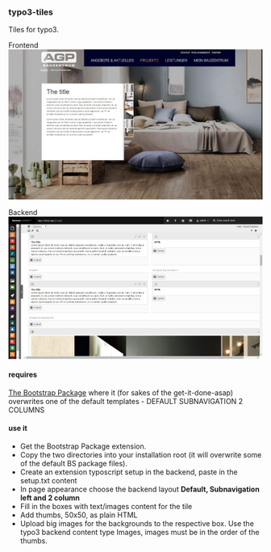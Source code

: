 ### typo3-tiles
Tiles for typo3.  
  
Frontend  
![frontend](https://github.com/mthjn/typo3-tiles/blob/master/Tiles-Frontend.jpg)  
  
Backend  
![backend](https://github.com/mthjn/typo3-tiles/blob/master/Tiles-Backend.jpg)  
  
  
#### requires
[The Bootstrap Package](https://github.com/benjaminkott/bootstrap_package) where it (for sakes of the get-it-done-asap) 
overwrites one of the default templates - DEFAULT SUBNAVIGATION 2 COLUMNS  
  
#### use it   
* Get the Bootstrap Package extension.  
* Copy the two directories into your installation root (it will overwrite some of the default BS package files).  
* Create an extension typoscript setup in the backend, paste in the setup.txt content  
* In page appearance choose the backend layout **Default, Subnavigation left and 2 column**  
* Fill in the boxes with text/images content for the tile  
* Add thumbs, 50x50, as plain HTML  
* Upload big images for the backgrounds to the respective box. Use the typo3 backend content type Images, images must be in the order of the thumbs.


